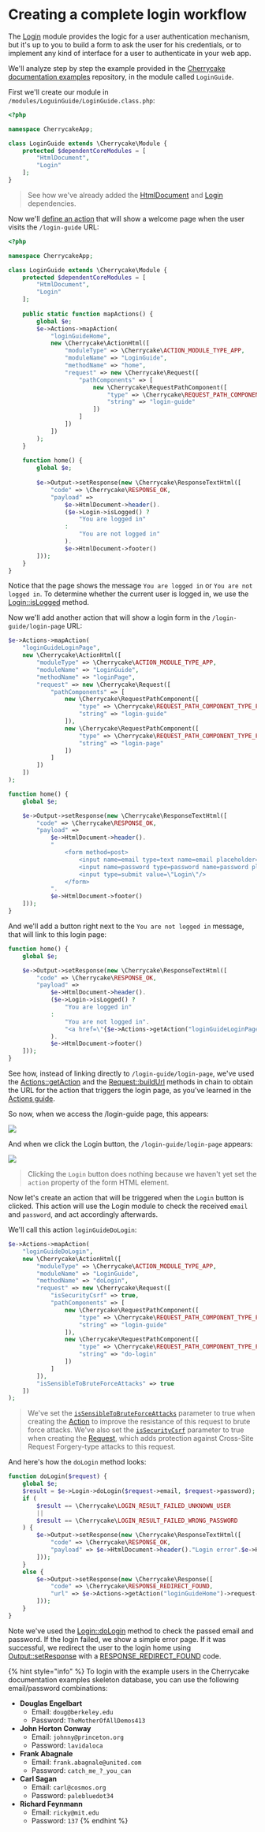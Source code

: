 # Creating a complete login workflow

The [Login](../../reference/core-modules/login/) module provides the logic for a user authentication mechanism, but it's up to you to build a form to ask the user for his credentials, or to implement any kind of interface for a user to authenticate in your web app.

We'll analyze step by step the example provided in the [Cherrycake documentation examples](https://github.com/tin-cat/cherrycake-documentation-examples) repository, in the module called `LoginGuide`.

First we'll create our module in `/modules/LoguinGuide/LoginGuide.class.php`:

```php
<?php

namespace CherrycakeApp;

class LoginGuide extends \Cherrycake\Module {
    protected $dependentCoreModules = [
        "HtmlDocument",
        "Login"
    ];
}
```

> See how we've already added the [HtmlDocument](../../reference/core-modules/htmldocument/) and [Login](../../reference/core-modules/login/) dependencies.

Now we'll [define an action](../actions-guide/) that will show a welcome page when the user visits the `/login-guide` URL:

```php
<?php

namespace CherrycakeApp;

class LoginGuide extends \Cherrycake\Module {
    protected $dependentCoreModules = [
        "HtmlDocument",
        "Login"
    ];
    
    public static function mapActions() {
        global $e; 
        $e->Actions->mapAction(
            "loginGuideHome",
            new \Cherrycake\ActionHtml([
                "moduleType" => \Cherrycake\ACTION_MODULE_TYPE_APP,
                "moduleName" => "LoginGuide",
                "methodName" => "home",
                "request" => new \Cherrycake\Request([
                    "pathComponents" => [
                        new \Cherrycake\RequestPathComponent([
                            "type" => \Cherrycake\REQUEST_PATH_COMPONENT_TYPE_FIXED,
                            "string" => "login-guide"
                        ])
                    ]
                ])
            ])
        );
    }
    
    function home() {
        global $e;
    
        $e->Output->setResponse(new \Cherrycake\ResponseTextHtml([
            "code" => \Cherrycake\RESPONSE_OK,
            "payload" =>
                $e->HtmlDocument->header().
                ($e->Login->isLogged() ?
                    "You are logged in"
                :
                    "You are not logged in"
                ).
                $e->HtmlDocument->footer()
        ]));
    }
}
```

Notice that the page shows the message `You are logged in` or `You are not logged in`. To determine whether the current user is logged in, we use the [Login::isLogged](../../reference/core-modules/login/login-methods.md#islogged) method.

Now we'll add another action that will show a login form in the `/login-guide/login-page` URL:

```php
$e->Actions->mapAction(
    "loginGuideLoginPage",
    new \Cherrycake\ActionHtml([
        "moduleType" => \Cherrycake\ACTION_MODULE_TYPE_APP,
        "moduleName" => "LoginGuide",
        "methodName" => "loginPage",
        "request" => new \Cherrycake\Request([
            "pathComponents" => [
                new \Cherrycake\RequestPathComponent([
                    "type" => \Cherrycake\REQUEST_PATH_COMPONENT_TYPE_FIXED,
                    "string" => "login-guide"
                ]),
                new \Cherrycake\RequestPathComponent([
                    "type" => \Cherrycake\REQUEST_PATH_COMPONENT_TYPE_FIXED,
                    "string" => "login-page"
                ])
            ]
        ])
    ])
);
```

```php
function home() {
    global $e;

    $e->Output->setResponse(new \Cherrycake\ResponseTextHtml([
        "code" => \Cherrycake\RESPONSE_OK,
        "payload" =>
            $e->HtmlDocument->header().
            "
                <form method=post>
                    <input name=email type=text name=email placeholder=\"Email\" />
                    <input name=password type=password name=password placeholder=\"Password\" />
                    <input type=submit value=\"Login\"/>
                </form>
            ".
            $e->HtmlDocument->footer()
    ]));
}
```

And we'll add a button right next to the `You are not logged in` message, that will link to this login page:

```php
function home() {
    global $e;

    $e->Output->setResponse(new \Cherrycake\ResponseTextHtml([
        "code" => \Cherrycake\RESPONSE_OK,
        "payload" =>
            $e->HtmlDocument->header().
            ($e->Login->isLogged() ?
                "You are logged in"
            :
                "You are not logged in".
                "<a href=\"{$e->Actions->getAction("loginGuideLoginPage")->request->buildUrl()}\" class=button>Login</a>"
            ).
            $e->HtmlDocument->footer()
    ]));
}
```

See how, instead of linking directly to `/login-guide/login-page`, we've used the [Actions::getAction](../../reference/core-modules/actions-1/actions.md#getaction) and the [Request::buildUrl](../../reference/core-classes/request/request-methods.md#buildurl) methods in chain to obtain the URL for the action that triggers the login page, as you've learned in the [Actions guide](../actions-guide/getting-the-url-of-an-action.md).

So now, when we access the /login-guide page, this appears:

![](../../.gitbook/assets/image%20%281%29.png)

And when we click the Login button, the `/login-guide/login-page` appears:

![](../../.gitbook/assets/image.png)

> Clicking the `Login` button does nothing because we haven't yet set the `action` property of the form HTML element.

Now let's create an action that will be triggered when the `Login` button is clicked. This action will use the Login module to check the received `email` and `password`, and act accordingly afterwards.

We'll call this action `loginGuideDoLogin`:

```php
$e->Actions->mapAction(
    "loginGuideDoLogin",
    new \Cherrycake\ActionHtml([
        "moduleType" => \Cherrycake\ACTION_MODULE_TYPE_APP,
        "moduleName" => "LoginGuide",
        "methodName" => "doLogin",
        "request" => new \Cherrycake\Request([
            "isSecurityCsrf" => true,
            "pathComponents" => [
                new \Cherrycake\RequestPathComponent([
                    "type" => \Cherrycake\REQUEST_PATH_COMPONENT_TYPE_FIXED,
                    "string" => "login-guide"
                ]),
                new \Cherrycake\RequestPathComponent([
                    "type" => \Cherrycake\REQUEST_PATH_COMPONENT_TYPE_FIXED,
                    "string" => "do-login"
                ])
            ]
        ]),
        "isSensibleToBruteForceAttacks" => true
    ])
);
```

> We've set the [`isSensibleToBruteForceAttacks`](../../reference/core-classes/action/methods.md#__construct) parameter to true when creating the [Action](../../reference/core-classes/action/) to improve the resistance of this request to brute force attacks. We've also set the [`isSecurityCsrf`](../../reference/core-classes/request/request-methods.md#__construct) parameter to true when creating the [Request](../../reference/core-classes/request/), which adds protection against Cross-Site Request Forgery-type attacks to this request.

And here's how the `doLogin` method looks:

```php
function doLogin($request) {
    global $e;
    $result = $e->Login->doLogin($request->email, $request->password);
    if (
        $result == \Cherrycake\LOGIN_RESULT_FAILED_UNKNOWN_USER
        ||
        $result == \Cherrycake\LOGIN_RESULT_FAILED_WRONG_PASSWORD
    ) {
        $e->Output->setResponse(new \Cherrycake\ResponseTextHtml([
            "code" => \Cherrycake\RESPONSE_OK,
            "payload" => $e->HtmlDocument->header()."Login error".$e->HtmlDocument->footer()
        ]));
    }
    else {
        $e->Output->setResponse(new \Cherrycake\Response([
            "code" => \Cherrycake\RESPONSE_REDIRECT_FOUND,
            "url" => $e->Actions->getAction("loginGuideHome")->request->buildUrl()
        ]));
    }
}
```

Note we've used the [Login::doLogin](../../reference/core-modules/login/login-methods.md#dologin) method to check the passed email and password. If the login failed, we show a simple error page. If it was successful, we redirect the user to the login home using [Output::setResponse](../../reference/core-modules/output/methods.md#setresponse) with a [RESPONSE\_REDIRECT\_FOUND](../../reference/core-modules/output/#constants) code.

{% hint style="info" %}
To login with the example users in the Cherrycake documentation examples skeleton database, you can use the following email/password combinations:

* **Douglas Engelbart**
  * Email: `doug@berkeley.edu`
  * Password: `TheMotherOfAllDemos413`
* **John Horton Conway**
  * Email: `johnny@princeton.org`
  * Password: `lavidaloca`
* **Frank Abagnale**
  * Email: `frank.abagnale@united.com`
  * Password: `catch_me_?_you_can`
* **Carl Sagan**
  * Email: `carl@cosmos.org`
  * Password: `palebluedot34`
* **Richard Feynmann**
  * Email: `ricky@mit.edu`
  * Password: `137`
{% endhint %}






